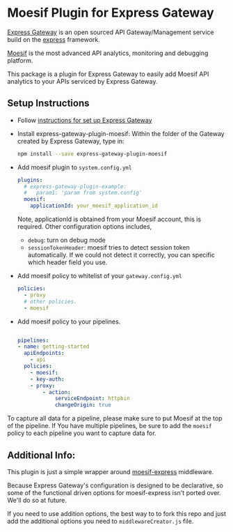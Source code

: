 # Moesif Plugin for Express Gateway

[Express Gateway](https://www.express-gateway.io/) is an open sourced API Gateway/Management service build on the [express](https://expressjs.com/) framework.

[Moesif](https://www.moesif.com) is the most advanced API analytics, monitoring and debugging platform.

This package is a plugin for Express Gateway to easily add Moesif API analytics to your APIs serviced by Express Gateway.

## Setup Instructions

- Follow [instructions for set up Express Gateway](https://www.express-gateway.io/getting-started/)

- Install express-gateway-plugin-moesif:
  Within the folder of the Gateway created by Express Gateway, type in:
  ```bash
  npm install --save express-gateway-plugin-moesif
  ```
- Add moesif plugin to `system.config.yml`

  ```yml
  plugins:
    # express-gateway-plugin-example:
    #   param1: 'param from system.config'
    moesif:
      applicationId: your_moesif_application_id
  ```

  Note, applicationId is obtained from your Moesif account, this is required.
  Other configuration options includes,
  - `debug`: turn on debug mode
  - `sessionTokenHeader`: moesif tries to detect session token automatically. If we could not detect it correctly, you can specific which header field you use.

- Add moesif policy to whitelist of your `gateway.config.yml`

  ```yml
  policies:
    - proxy
    # other policies.
    - moesif
  ```

- Add moesif policy to your pipelines.
  ```yml

  pipelines:
  - name: getting-started
    apiEndpoints:
      - api
    policies:
      - moesif:
      - key-auth:
      - proxy:
          - action:
              serviceEndpoint: httpbin
              changeOrigin: true

  ```

To capture all data for a pipeline, please make sure to put Moesif at the top of the pipeline. If You have multiple pipelines, be sure to add the `moesif` policy to each pipeline you want to capture data for.

## Additional Info:

This plugin is just a simple wrapper around [moesif-express](https://www.moesif.com/docs/server-integration/express/) middleware.

Because Express Gateway's configuration is designed to be declarative, so some of the functional driven options for moesif-express isn't ported over. We'll do so at future.

If you need to use addition options, the best way to to fork this repo and just add the additional options you need to `middlewareCreator.js` file.
